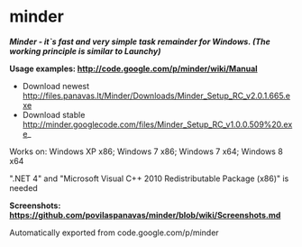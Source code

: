 # minder
_**Minder - it`s fast and very simple task remainder for Windows. (The working principle is similar to Launchy)**_

**Usage examples: http://code.google.com/p/minder/wiki/Manual**

  * Download newest http://files.panavas.lt/Minder/Downloads/Minder_Setup_RC_v2.0.1.665.exe
  * Download stable http://minder.googlecode.com/files/Minder_Setup_RC_v1.0.0.509%20.exe_

Works on:
Windows XP x86;
Windows 7 x86;
Windows 7 x64;
Windows 8 x64

".NET 4" and "Microsoft Visual C++ 2010 Redistributable Package (x86)" is needed

**Screenshots: https://github.com/povilaspanavas/minder/blob/wiki/Screenshots.md**

Automatically exported from code.google.com/p/minder

